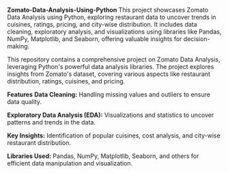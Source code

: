 **Zomato-Data-Analysis-Using-Python**
This project showcases Zomato Data Analysis using Python, exploring restaurant data to uncover trends in cuisines, ratings, pricing, and city-wise distribution. It includes data cleaning, exploratory analysis, and visualizations using libraries like Pandas, NumPy, Matplotlib, and Seaborn, offering valuable insights for decision-making.

This repository contains a comprehensive project on Zomato Data Analysis, leveraging Python's powerful data analysis libraries. The project explores insights from Zomato's dataset, covering various aspects like restaurant distribution, ratings, cuisines, and pricing.

**Features**
**Data Cleaning:** Handling missing values and outliers to ensure data quality.

**Exploratory Data Analysis (EDA):** Visualizations and statistics to uncover patterns and trends in the data.

**Key Insights:** Identification of popular cuisines, cost analysis, and city-wise restaurant distribution.

**Libraries Used:** Pandas, NumPy, Matplotlib, Seaborn, and others for efficient data manipulation and visualization.
